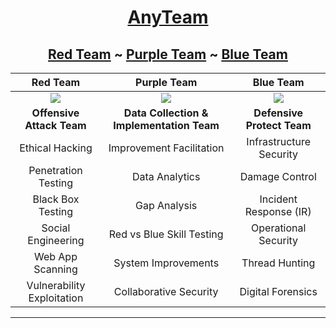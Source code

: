 <h1 align="center"> <a href="https://github.com/Anlominus/AnyTeam"> AnyTeam </a> </h1>
<h2 align="center">  <a href="Red-Team.md">Red Team</a> ~ <a href="Purple-Team.md">Purple Team</a> ~ <a href="Blue-Team.md">Blue Team</a> </h2>

Red Team | Purple Team | Blue Team
:---:|:---:|:---:
<a href="Red-Team.md"><img src="https://user-images.githubusercontent.com/51442719/172275443-f2f7910c-d5be-431c-8e94-a4853b76225a.png"></a> | <a href="Purple-Team.md"><img src="https://user-images.githubusercontent.com/51442719/172275464-32ad9efc-ec38-4969-b0ae-42d404863f35.png"></a> | <a href="Blue-Team.md"><img src="https://user-images.githubusercontent.com/51442719/172275420-b9469366-1ac5-4b7e-a322-01ad58a2ca44.png"></a>
**Offensive Attack Team** | **Data Collection & Implementation Team** | **Defensive Protect Team** 
Ethical Hacking | Improvement Facilitation | Infrastructure Security 
Penetration Testing | Data Analytics | Damage Control 
Black Box Testing | Gap Analysis | Incident Response (IR) 
Social Engineering | Red vs Blue Skill Testing | Operational Security 
Web App Scanning | System Improvements | Thread Hunting 
Vulnerability Exploitation | Collaborative Security | Digital Forensics 
 

---

